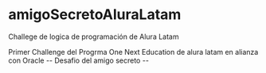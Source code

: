 # amigoSecretoAluraLatam
Challege de logica de programación de Alura Latam

Primer Challenge del Progrma One Next Education de alura latam en alianza con Oracle
-- Desafio  del amigo secreto --

